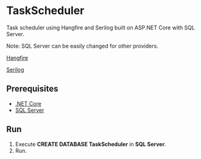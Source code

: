 # TaskScheduler

Task scheduler using Hangfire and Serilog built on ASP.NET Core with SQL Server.

Note: SQL Server can be easily changed for other providers.

[Hangfire](https://www.hangfire.io)

[Serilog](https://serilog.net)

## Prerequisites

* [.NET Core](https://aka.ms/dotnet-download)
* [SQL Server](https://go.microsoft.com/fwlink/?linkid=866662)

## Run

1. Execute **CREATE DATABASE TaskScheduler** in **SQL Server**.
3. Run.
